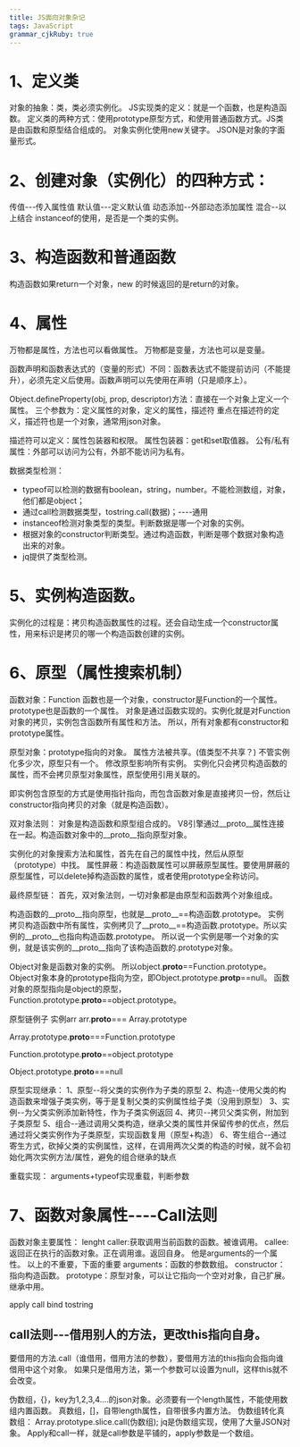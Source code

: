 ```yaml
---
title: JS面向对象杂记
tags: JavaScript
grammar_cjkRuby: true
---
```


# 1、定义类
对象的抽象：类，类必须实例化。
JS实现类的定义：就是一个函数，也是构造函数。
定义类的两种方式：使用prototype原型方式，和使用普通函数方式。JS类是由函数和原型结合组成的。
对象实例化使用new关键字。
JSON是对象的字面量形式。
# 2、创建对象（实例化）的四种方式：
传值---传入属性值
默认值---定义默认值
动态添加--外部动态添加属性
混合--以上结合
instanceof的使用，是否是一个类的实例。
# 3、构造函数和普通函数
构造函数如果return一个对象，new 的时候返回的是return的对象。
# 4、属性
万物都是属性，方法也可以看做属性。
万物都是变量，方法也可以是变量。

函数声明和函数表达式的（变量的形式）不同：函数表达式不能提前访问（不能提升），必须先定义后使用。函数声明可以先使用在声明（只是顺序上）。

Object.defineProperty(obj, prop, descriptor)方法：直接在一个对象上定义一个属性。
三个参数为：定义属性的对象，定义的属性，描述符
重点在描述符的定义，描述符也是一个对象，通常用json对象。

描述符可以定义：属性包装器和权限。
属性包装器：get和set取值器。
公有/私有属性：外部可以访问为公有，外部不能访问为私有。

数据类型检测：
* typeof可以检测的数据有boolean，string，number。不能检测数组，对象，他们都是object；
* 通过call检测数据类型，tostring.call(数据)；----通用
* instanceof检测对象类型的类型。判断数据是哪一个对象的实例。 
* 根据对象的constructor判断类型。通过构造函数，判断是哪个数据对象构造出来的对象。
* jq提供了类型检测。
# 5、实例构造函数。
实例化的过程是：拷贝构造函数属性的过程。还会自动生成一个constructor属性，用来标识是拷贝的哪一个构造函数创建的实例。
# 6、原型（属性搜索机制）
函数对象：Function
函数也是一个对象，constructor是Function的一个属性。prototype也是函数的一个属性。
对象是通过函数实现的。实例化就是对Function对象的拷贝，实例包含函数所有属性和方法。
所以，所有对象都有constructor和prototype属性。

原型对象：prototype指向的对象。
属性方法被共享。(值类型不共享？)
不管实例化多少次，原型只有一个。
修改原型影响所有实例。
实例化只会拷贝构造函数的属性，而不会拷贝原型对象属性，原型使用引用关联的。

即实例包含原型的方式是使用指针指向，而包含函数对象是直接拷贝一份，然后让constructor指向拷贝的对象（就是构造函数）。

双对象法则：
对象是构造函数和原型组合成的。
V8引擎通过__proto__属性连接在一起。构造函数对象中的__proto__指向原型对象。

实例化的对象搜索方法和属性，首先在自己的属性中找，然后从原型（prototype）中找。
属性屏蔽：构造函数属性可以屏蔽原型属性。要使用屏蔽的原型属性，可以delete掉构造函数的属性，或者使用prototype全称访问。

最终原型链：
首先，双对象法则，一切对象都是由原型和函数两个对象组成。

构造函数的__proto__指向原型，也就是__proto__==构造函数.prototype。
实例拷贝构造函数中所有属性，实例拷贝了__proto__==构造函数.prototype。所以实例的__proto__也指向构造函数.prototype。
所以说一个实例是哪一个对象的实例，就是该实例的__proto__指向了该构造函数的.prototype对象。

Object对象是函数对象的实例。
所以object.__proto__==Function.prototype。
Object对象本身的prototype指向为空，即Object.prototype.__protp__==null。
函数对象的原型指向是object的原型，Function.prototype.__proto__==object.prototype。

原型链例子
实例arr
arr.__proto__=== Array.prototype

Array.prototype.__proto__===Function.prototype

Function.prototype.__proto__==object.prototype

Object.prototype.__proto__===null

原型实现继承：
1、原型--将父类的实例作为子类的原型
2、构造--使用父类的构造函数来增强子类实例，等于是复制父类的实例属性给子类（没用到原型）
3、实例--为父类实例添加新特性，作为子类实例返回
4、拷贝--拷贝父类实例，附加到子类原型
5、组合--通过调用父类构造，继承父类的属性并保留传参的优点，然后通过将父类实例作为子类原型，实现函数复用（原型+构造）
6、寄生组合--通过寄生方式，砍掉父类的实例属性，这样，在调用两次父类的构造的时候，就不会初始化两次实例方法/属性，避免的组合继承的缺点

重载实现：
arguments+typeof实现重载，判断参数

# 7、函数对象属性----Call法则
函数对象主要属性：
lenght
caller:获取调用当前函数的函数。被谁调用。
callee:返回正在执行的函数对象。正在调用谁。返回自身。 他是arguments的一个属性。
以上的不重要，下面的重要
arguments：函数的参数数组。
constructor：指向构造函数。
prototype：原型对象，可以让它指向一个空对对象，自己扩展。继承中用。

apply
call
bind
tostring

## call法则---借用别人的方法，更改this指向自身。
要借用的方法.call（谁借用，借用方法的参数），要借用方法的this指向会指向谁借用中这个对象。
如果只是借用方法，第一个参数可以设置为null，这样this就不会改变。

伪数组，{}，key为1,2,3,4....的json对象。必须要有一个length属性，不能使用数组内置函数。
真数组，[]，自带length属性，自带很多内置方法。
伪数组转化真数组：
Array.prototype.slice.call(伪数组);
jq是伪数组实现，使用了大量JSON对象。
Apply和call一样，就是call参数是平铺的，apply参数是一个数组。